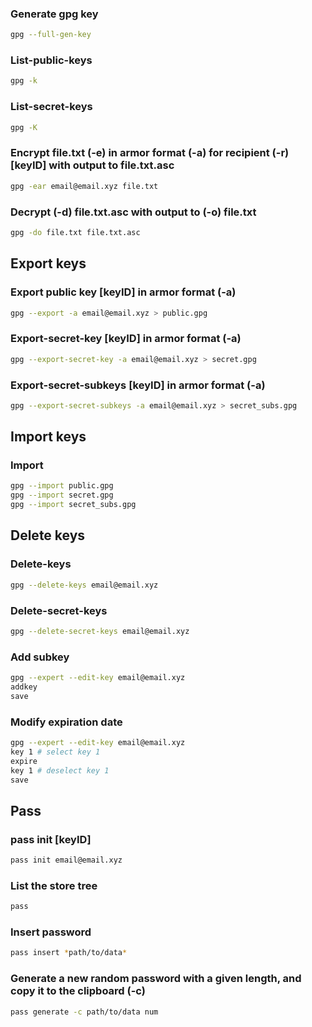 ### Generate gpg key
```zsh
gpg --full-gen-key
```

### List-public-keys
```zsh
gpg -k
```

### List-secret-keys
```zsh
gpg -K
```

### Encrypt file.txt (-e) in armor format (-a) for recipient (-r) [keyID] with output to file.txt.asc
```zsh
gpg -ear email@email.xyz file.txt
```

### Decrypt (-d) file.txt.asc with output to (-o) file.txt
```zsh
gpg -do file.txt file.txt.asc
```

## Export keys
### Export public key [keyID] in armor format (-a)
```zsh
gpg --export -a email@email.xyz > public.gpg
```

### Export-secret-key [keyID] in armor format (-a)
```zsh
gpg --export-secret-key -a email@email.xyz > secret.gpg
```

### Export-secret-subkeys [keyID] in armor format (-a)
```zsh
gpg --export-secret-subkeys -a email@email.xyz > secret_subs.gpg
```

## Import keys
### Import
```zsh
gpg --import public.gpg
gpg --import secret.gpg
gpg --import secret_subs.gpg
```

## Delete keys
### Delete-keys
```zsh
gpg --delete-keys email@email.xyz
```

### Delete-secret-keys
```zsh
gpg --delete-secret-keys email@email.xyz
```

### Add subkey
```zsh
gpg --expert --edit-key email@email.xyz
addkey
save
```

### Modify expiration date
```zsh
gpg --expert --edit-key email@email.xyz
key 1 # select key 1
expire
key 1 # deselect key 1
save
```

## Pass
### pass init [keyID]
```zsh
pass init email@email.xyz
```

### List the store tree
```zsh
pass
```

### Insert password
```zsh
pass insert *path/to/data*
```

### Generate a new random password with a given length, and copy it to the clipboard (-c)
```zsh
pass generate -c path/to/data num
```
